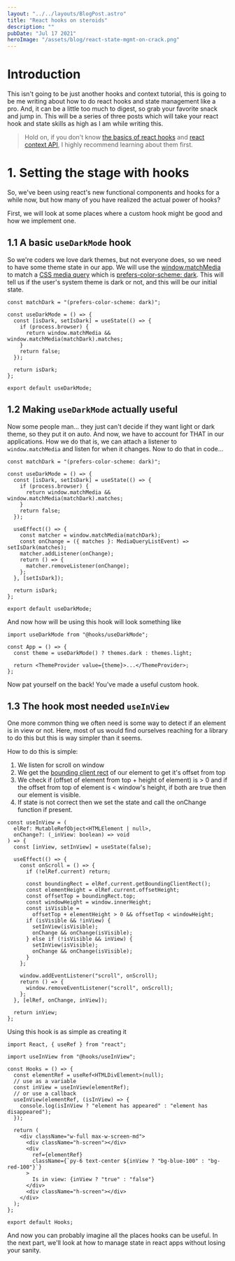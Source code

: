 ```yaml
---
layout: "../../layouts/BlogPost.astro"
title: "React hooks on steroids"
description: ""
pubDate: "Jul 17 2021"
heroImage: "/assets/blog/react-state-mgmt-on-crack.png"
---
```


# Introduction

This isn't going to be just another hooks and context tutorial, this is going to be me writing about how to do react hooks and state management like a pro. And, it can be a little too much to digest, so grab your favorite snack and jump in.
This will be a series of three posts which will take your react hook and state skills as high as I am while writing this.

> Hold on, if you don't know [the basics of react hooks](https://reactjs.org/docs/hooks-overview.html) and [react context API](https://reactjs.org/docs/context.html), I highly recommend learning about them first.

# 1. Setting the stage with hooks

So, we've been using react's new functional components and hooks for a while now, but how many of you have realized the actual power of hooks?

First, we will look at some places where a custom hook might be good and how we implement one.

## 1.1 A basic `useDarkMode` hook

So we're coders we love dark themes, but not everyone does, so we need to have some theme state in our app.
We will use the [window.matchMedia](https://developer.mozilla.org/en-US/docs/Web/API/Window/matchMedia) to match a [CSS media query](https://developer.mozilla.org/en-US/docs/Web/CSS/Media_Queries/Using_media_queries) which is [prefers-color-scheme: dark](https://developer.mozilla.org/en-US/docs/Web/CSS/@media/prefers-color-scheme). This will tell us if the user's system theme is dark or not, and this will be our initial state.

```tsx
const matchDark = "(prefers-color-scheme: dark)";

const useDarkMode = () => {
  const [isDark, setIsDark] = useState(() => {
    if (process.browser) {
      return window.matchMedia && window.matchMedia(matchDark).matches;
    }
    return false;
  });

  return isDark;
};

export default useDarkMode;
```

## 1.2 Making `useDarkMode` actually useful

Now some people man… they just can't decide if they want light or dark theme, so they put it on auto. And now, we have to account for THAT in our applications.
How we do that is, we can attach a listener to `window.matchMedia` and listen for when it changes.
Now to do that in code…

```tsx
const matchDark = "(prefers-color-scheme: dark)";

const useDarkMode = () => {
  const [isDark, setIsDark] = useState(() => {
    if (process.browser) {
      return window.matchMedia && window.matchMedia(matchDark).matches;
    }
    return false;
  });

  useEffect(() => {
    const matcher = window.matchMedia(matchDark);
    const onChange = ({ matches }: MediaQueryListEvent) => setIsDark(matches);
    matcher.addListener(onChange);
    return () => {
      matcher.removeListener(onChange);
    };
  }, [setIsDark]);

  return isDark;
};

export default useDarkMode;
```

And now how will be using this hook will look something like

```tsx
import useDarkMode from "@hooks/useDarkMode";

const App = () => {
  const theme = useDarkMode() ? themes.dark : themes.light;

  return <ThemeProvider value={theme}>...</ThemeProvider>;
};
```

Now pat yourself on the back! You've made a useful custom hook.

## 1.3 The hook most needed `useInView`

One more common thing we often need is some way to detect if an element is in view or not. Here, most of us would find ourselves reaching for a library to do this but this is way simpler than it seems.

How to do this is simple:

1. We listen for scroll on window
2. We get the [bounding client rect](https://developer.mozilla.org/en-US/docs/Web/API/Element/getBoundingClientRect) of our element to get it's offset from top
3. We check if (offset of element from top + height of element) is > 0 and if the offset from top of element is < window's height, if both are true then our element is visible.
4. If state is not correct then we set the state and call the onChange function if present.

```tsx
const useInView = (
  elRef: MutableRefObject<HTMLElement | null>,
  onChange?: (_inView: boolean) => void
) => {
  const [inView, setInView] = useState(false);

  useEffect(() => {
    const onScroll = () => {
      if (!elRef.current) return;

      const boundingRect = elRef.current.getBoundingClientRect();
      const elementHeight = elRef.current.offsetHeight;
      const offsetTop = boundingRect.top;
      const windowHeight = window.innerHeight;
      const isVisible =
        offsetTop + elementHeight > 0 && offsetTop < windowHeight;
      if (isVisible && !inView) {
        setInView(isVisible);
        onChange && onChange(isVisible);
      } else if (!isVisible && inView) {
        setInView(isVisible);
        onChange && onChange(isVisible);
      }
    };

    window.addEventListener("scroll", onScroll);
    return () => {
      window.removeEventListener("scroll", onScroll);
    };
  }, [elRef, onChange, inView]);

  return inView;
};
```

Using this hook is as simple as creating it

```tsx
import React, { useRef } from "react";

import useInView from "@hooks/useInView";

const Hooks = () => {
  const elementRef = useRef<HTMLDivElement>(null);
  // use as a variable
  const inView = useInView(elementRef);
  // or use a callback
  useInView(elementRef, (isInView) => {
    console.log(isInView ? "element has appeared" : "element has disappeared");
  });

  return (
    <div className="w-full max-w-screen-md">
      <div className="h-screen"></div>
      <div
        ref={elementRef}
        className={`py-6 text-center ${inView ? "bg-blue-100" : "bg-red-100"}`}
      >
        Is in view: {inView ? "true" : "false"}
      </div>
      <div className="h-screen"></div>
    </div>
  );
};

export default Hooks;
```

And now you can probably imagine all the places hooks can be useful. In the next part, we'll look at how to manage state in react apps without losing your sanity.
